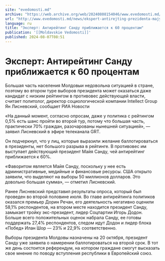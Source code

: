 ```yaml
---
site: "evedomosti.md"
archive: "https://web.archive.org/web/20240808154046/www.evedomosti.md/news/ekspert-antirejting-prezidenta-majya-sandu-priblizhaetsya-k"
url: "http://www.evedomosti.md/news/ekspert-antirejting-prezidenta-majya-sandu-priblizhaetsya-k"
language: ru
title: "Эксперт: Антирейтинг Санду приближается к 60 процентам"
publication: '[[Moldavskie Vedomosti]]'
published: 2024-08-07T08:51
---
```


# Эксперт: Антирейтинг Санду приближается к 60 процентам

Большая часть населения Молдовыи недовольна ситуацией в стране, поэтому во втором туре выборов президента может оказаться даже кандидат с низким рейтингом в противовес действующей власти, считает политолог, директор социологической компании Intellect Group Ян Лисневский, сообщает РИА Новости

«На данный момент, согласно опросам, даже у политика с рейтингом 0,5% есть шанс пройти во второй тур, потому что большая часть, практически 70% граждан, разочарованы нынешней ситуацией», — заявил Лисневский в эфире телеканала GRT.

Он подчеркнул, что у лиц, которые выразили желание баллотироваться в президенты, нет большого разрыва в рейтинге. В противовес им выступает действующий президент Майя Санду, чей антирейтинг приближается к 60%.

«Фаворитом является Майя Санду, поскольку у нее есть административные, медийные и финансовые ресурсы. США открыто заявили, что выделяют на выборы 50 миллионов долларов. Это довольно большая сумма», — отметил Лисневский.

Ранее Лисневский представил результаты опроса, который был проведен во второй половине июля. Во главе антирейтинга политиков оказался премьер Дорин Речан, его деятельность негативно оценили 58,1% респондентов, на втором месте находится президент Санду, замыкает тройку экс-президент, лидер Соцпартии Игорь Додон. Больше всего положительных оценок набрала Санду, ее готовы поддержать 27,4% респондентов, следом идут Додон и лидер блока «Побед» Илан Шор — 23% и 22,9% соответственно.

Выборы президента Молдовы назначены на 20 октября, президент Санду уже заявила о намерении баллотироваться на второй срок. В тот же день состоится референдум, на котором граждане смогут высказать свое мнение по поводу вступления республики в Европейский союз.